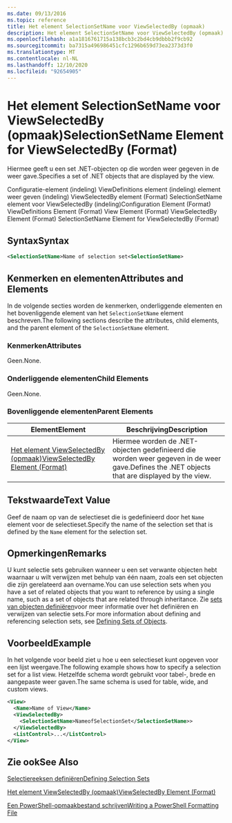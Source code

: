 ```yaml
---
ms.date: 09/13/2016
ms.topic: reference
title: Het element SelectionSetName voor ViewSelectedBy (opmaak)
description: Het element SelectionSetName voor ViewSelectedBy (opmaak)
ms.openlocfilehash: a1a1816761715a138bcb3c2bd4cb9dbbb2f9cb92
ms.sourcegitcommit: ba7315a496986451cfc1296b659d73ea2373d3f0
ms.translationtype: MT
ms.contentlocale: nl-NL
ms.lasthandoff: 12/10/2020
ms.locfileid: "92654905"
---
```

# <a name="selectionsetname-element-for-viewselectedby-format"></a><span data-ttu-id="8effa-103">Het element SelectionSetName voor ViewSelectedBy (opmaak)</span><span class="sxs-lookup"><span data-stu-id="8effa-103">SelectionSetName Element for ViewSelectedBy (Format)</span></span>

<span data-ttu-id="8effa-104">Hiermee geeft u een set .NET-objecten op die worden weer gegeven in de weer gave.</span><span class="sxs-lookup"><span data-stu-id="8effa-104">Specifies a set of .NET objects that are displayed by the view.</span></span>

<span data-ttu-id="8effa-105">Configuratie-element (indeling) ViewDefinitions element (indeling) element weer geven (indeling) ViewSelectedBy element (Format) SelectionSetName element voor ViewSelectedBy (indeling)</span><span class="sxs-lookup"><span data-stu-id="8effa-105">Configuration Element (Format) ViewDefinitions Element (Format) View Element (Format) ViewSelectedBy Element (Format) SelectionSetName Element for ViewSelectedBy (Format)</span></span>

## <a name="syntax"></a><span data-ttu-id="8effa-106">Syntax</span><span class="sxs-lookup"><span data-stu-id="8effa-106">Syntax</span></span>

```xml
<SelectionSetName>Name of selection set<SelectionSetName>
```

## <a name="attributes-and-elements"></a><span data-ttu-id="8effa-107">Kenmerken en elementen</span><span class="sxs-lookup"><span data-stu-id="8effa-107">Attributes and Elements</span></span>

<span data-ttu-id="8effa-108">In de volgende secties worden de kenmerken, onderliggende elementen en het bovenliggende element van het `SelectionSetName` element beschreven.</span><span class="sxs-lookup"><span data-stu-id="8effa-108">The following sections describe the attributes, child elements, and the parent element of the `SelectionSetName` element.</span></span>

### <a name="attributes"></a><span data-ttu-id="8effa-109">Kenmerken</span><span class="sxs-lookup"><span data-stu-id="8effa-109">Attributes</span></span>

<span data-ttu-id="8effa-110">Geen.</span><span class="sxs-lookup"><span data-stu-id="8effa-110">None.</span></span>

### <a name="child-elements"></a><span data-ttu-id="8effa-111">Onderliggende elementen</span><span class="sxs-lookup"><span data-stu-id="8effa-111">Child Elements</span></span>

<span data-ttu-id="8effa-112">Geen.</span><span class="sxs-lookup"><span data-stu-id="8effa-112">None.</span></span>

### <a name="parent-elements"></a><span data-ttu-id="8effa-113">Bovenliggende elementen</span><span class="sxs-lookup"><span data-stu-id="8effa-113">Parent Elements</span></span>

|<span data-ttu-id="8effa-114">Element</span><span class="sxs-lookup"><span data-stu-id="8effa-114">Element</span></span>|<span data-ttu-id="8effa-115">Beschrijving</span><span class="sxs-lookup"><span data-stu-id="8effa-115">Description</span></span>|
|-------------|-----------------|
|[<span data-ttu-id="8effa-116">Het element ViewSelectedBy (opmaak)</span><span class="sxs-lookup"><span data-stu-id="8effa-116">ViewSelectedBy Element (Format)</span></span>](./viewselectedby-element-format.md)|<span data-ttu-id="8effa-117">Hiermee worden de .NET-objecten gedefinieerd die worden weer gegeven in de weer gave.</span><span class="sxs-lookup"><span data-stu-id="8effa-117">Defines the .NET objects that are displayed by the view.</span></span>|

## <a name="text-value"></a><span data-ttu-id="8effa-118">Tekstwaarde</span><span class="sxs-lookup"><span data-stu-id="8effa-118">Text Value</span></span>

<span data-ttu-id="8effa-119">Geef de naam op van de selectieset die is gedefinieerd door het `Name` element voor de selectieset.</span><span class="sxs-lookup"><span data-stu-id="8effa-119">Specify the name of the selection set that is defined by the `Name` element for the selection set.</span></span>

## <a name="remarks"></a><span data-ttu-id="8effa-120">Opmerkingen</span><span class="sxs-lookup"><span data-stu-id="8effa-120">Remarks</span></span>

<span data-ttu-id="8effa-121">U kunt selectie sets gebruiken wanneer u een set verwante objecten hebt waarnaar u wilt verwijzen met behulp van één naam, zoals een set objecten die zijn gerelateerd aan overname.</span><span class="sxs-lookup"><span data-stu-id="8effa-121">You can use selection sets when you have a set of related objects that you want to reference by using a single name, such as a set of objects that are related through inheritance.</span></span> <span data-ttu-id="8effa-122">Zie [sets van objecten definiëren](./defining-selection-sets.md)voor meer informatie over het definiëren en verwijzen van selectie sets.</span><span class="sxs-lookup"><span data-stu-id="8effa-122">For more information about defining and referencing selection sets, see [Defining Sets of Objects](./defining-selection-sets.md).</span></span>

## <a name="example"></a><span data-ttu-id="8effa-123">Voorbeeld</span><span class="sxs-lookup"><span data-stu-id="8effa-123">Example</span></span>

<span data-ttu-id="8effa-124">In het volgende voor beeld ziet u hoe u een selectieset kunt opgeven voor een lijst weergave.</span><span class="sxs-lookup"><span data-stu-id="8effa-124">The following example shows how to specify a selection set for a list view.</span></span> <span data-ttu-id="8effa-125">Hetzelfde schema wordt gebruikt voor tabel-, brede en aangepaste weer gaven.</span><span class="sxs-lookup"><span data-stu-id="8effa-125">The same schema is used for table, wide, and custom views.</span></span>

```xml
<View>
  <Name>Name of View</Name>
  <ViewSelectedBy>
    <SelectionSetName>NameofSelectionSet</SelectionSetName>>
  </ViewSelectedBy>
  <ListControl>...</ListControl>
</View>
```

## <a name="see-also"></a><span data-ttu-id="8effa-126">Zie ook</span><span class="sxs-lookup"><span data-stu-id="8effa-126">See Also</span></span>

[<span data-ttu-id="8effa-127">Selectiereeksen definiëren</span><span class="sxs-lookup"><span data-stu-id="8effa-127">Defining Selection Sets</span></span>](./defining-selection-sets.md)

[<span data-ttu-id="8effa-128">Het element ViewSelectedBy (opmaak)</span><span class="sxs-lookup"><span data-stu-id="8effa-128">ViewSelectedBy Element (Format)</span></span>](./viewselectedby-element-format.md)

[<span data-ttu-id="8effa-129">Een PowerShell-opmaakbestand schrijven</span><span class="sxs-lookup"><span data-stu-id="8effa-129">Writing a PowerShell Formatting File</span></span>](./writing-a-powershell-formatting-file.md)
